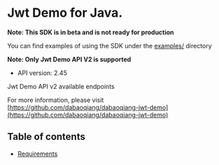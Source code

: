 # Jwt Demo  for Java.

**Note: This SDK is in beta and is not ready for production**

You can find examples of using the SDK under the [examples/](examples/) directory

**Note: Only Jwt Demo API V2 is supported**

- API version: 2.45

Jwt Demo API v2 available endpoints

  For more information, please visit [https://github.com/dabaoqiang/dabaoqiang-jwt-demo](https://github.com/dabaoqiang/dabaoqiang-jwt-demo)

## Table of contents

- [Requirements](#requirements)






